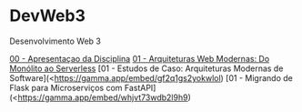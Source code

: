 # DevWeb3
Desenvolvimento Web 3

[00 - Apresentaçao da Disciplina](https://gamma.app/embed/u8f06sg6iakdg66)
[01 - Arquiteturas Web Modernas: Do Monólito ao Serverless](https://gamma.app/embed/u391yk3bjyjxhw8")
[01 - Estudos de Caso: Arquiteturas Modernas de Software](<https://gamma.app/embed/gf2q1gs2yokwlol)
[01 - Migrando de Flask para Microserviços com FastAPI](<https://gamma.app/embed/whjvt73wdb2l9h9)

